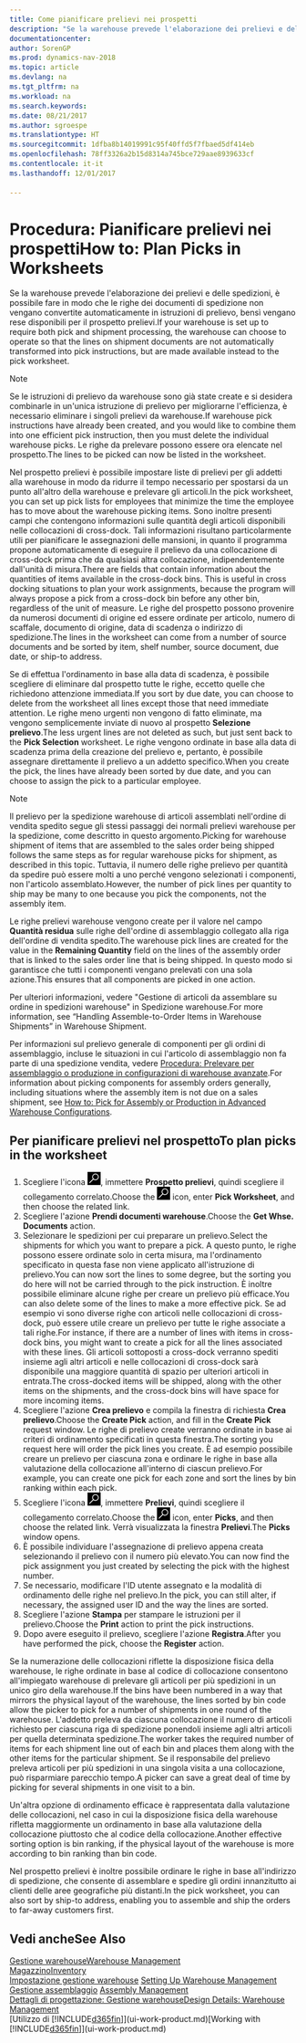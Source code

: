 ```yaml
---
title: Come pianificare prelievi nei prospetti
description: "Se la warehouse prevede l'elaborazione dei prelievi e delle spedizioni, è possibile fare in modo che le righe dei documenti di spedizione non vengano convertite automaticamente in istruzioni di prelievo, bensì vengano rese disponibili per il prospetto prelievi."
documentationcenter: 
author: SorenGP
ms.prod: dynamics-nav-2018
ms.topic: article
ms.devlang: na
ms.tgt_pltfrm: na
ms.workload: na
ms.search.keywords: 
ms.date: 08/21/2017
ms.author: sgroespe
ms.translationtype: HT
ms.sourcegitcommit: 1dfba8b14019991c95f40ffd5f7fbaed5df414eb
ms.openlocfilehash: 78ff3326a2b15d8314a745bce729aae8939633cf
ms.contentlocale: it-it
ms.lasthandoff: 12/01/2017

---
```

# <a name="how-to-plan-picks-in-worksheets"></a><span data-ttu-id="d483c-103">Procedura: Pianificare prelievi nei prospetti</span><span class="sxs-lookup"><span data-stu-id="d483c-103">How to: Plan Picks in Worksheets</span></span>
<span data-ttu-id="d483c-104">Se la warehouse prevede l'elaborazione dei prelievi e delle spedizioni, è possibile fare in modo che le righe dei documenti di spedizione non vengano convertite automaticamente in istruzioni di prelievo, bensì vengano rese disponibili per il prospetto prelievi.</span><span class="sxs-lookup"><span data-stu-id="d483c-104">If your warehouse is set up to require both pick and shipment processing, the warehouse can choose to operate so that the lines on shipment documents are not automatically transformed into pick instructions, but are made available instead to the pick worksheet.</span></span>  

> [!NOTE]  
>  <span data-ttu-id="d483c-105">Se le istruzioni di prelievo da warehouse sono già state create e si desidera combinarle in un'unica istruzione di prelievo per migliorarne l'efficienza, è necessario eliminare i singoli prelievi da warehouse.</span><span class="sxs-lookup"><span data-stu-id="d483c-105">If warehouse pick instructions have already been created, and you would like to combine them into one efficient pick instruction, then you must delete the individual warehouse picks.</span></span> <span data-ttu-id="d483c-106">Le righe da prelevare possono essere ora elencate nel prospetto.</span><span class="sxs-lookup"><span data-stu-id="d483c-106">The lines to be picked can now be listed in the worksheet.</span></span>  

<span data-ttu-id="d483c-107">Nel prospetto prelievi è possibile impostare liste di prelievi per gli addetti alla warehouse in modo da ridurre il tempo necessario per spostarsi da un punto all'altro della warehouse e prelevare gli articoli.</span><span class="sxs-lookup"><span data-stu-id="d483c-107">In the pick worksheet, you can set up pick lists for employees that minimize the time the employee has to move about the warehouse picking items.</span></span> <span data-ttu-id="d483c-108">Sono inoltre presenti campi che contengono informazioni sulle quantità degli articoli disponibili nelle collocazioni di cross-dock. Tali informazioni risultano particolarmente utili per pianificare le assegnazioni delle mansioni, in quanto il programma propone automaticamente di eseguire il prelievo da una collocazione di cross-dock prima che da qualsiasi altra collocazione, indipendentemente dall'unità di misura.</span><span class="sxs-lookup"><span data-stu-id="d483c-108">There are fields that contain information about the quantities of items available in the cross-dock bins. This is useful in cross docking situations to plan your work assignments, because the program will always propose a pick from a cross-dock bin before any other bin, regardless of the unit of measure.</span></span> <span data-ttu-id="d483c-109">Le righe del prospetto possono provenire da numerosi documenti di origine ed essere ordinate per articolo, numero di scaffale, documento di origine, data di scadenza o indirizzo di spedizione.</span><span class="sxs-lookup"><span data-stu-id="d483c-109">The lines in the worksheet can come from a number of source documents and be sorted by item, shelf number, source document, due date, or ship-to address.</span></span>  

<span data-ttu-id="d483c-110">Se di effettua l'ordinamento in base alla data di scadenza, è possibile scegliere di eliminare dal prospetto tutte le righe, eccetto quelle che richiedono attenzione immediata.</span><span class="sxs-lookup"><span data-stu-id="d483c-110">If you sort by due date, you can choose to delete from the worksheet all lines except those that need immediate attention.</span></span> <span data-ttu-id="d483c-111">Le righe meno urgenti non vengono di fatto eliminate, ma vengono semplicemente inviate di nuovo al prospetto **Selezione prelievo**.</span><span class="sxs-lookup"><span data-stu-id="d483c-111">The less urgent lines are not deleted as such, but just sent back to the **Pick Selection** worksheet.</span></span> <span data-ttu-id="d483c-112">Le righe vengono ordinate in base alla data di scadenza prima della creazione del prelievo e, pertanto, è possibile assegnare direttamente il prelievo a un addetto specifico.</span><span class="sxs-lookup"><span data-stu-id="d483c-112">When you create the pick, the lines have already been sorted by due date, and you can choose to assign the pick to a particular employee.</span></span>  

> [!NOTE]  
>  <span data-ttu-id="d483c-113">Il prelievo per la spedizione warehouse di articoli assemblati nell'ordine di vendita spedito segue gli stessi passaggi dei normali prelievi warehouse per la spedizione, come descritto in questo argomento.</span><span class="sxs-lookup"><span data-stu-id="d483c-113">Picking for warehouse shipment of items that are assembled to the sales order being shipped follows the same steps as for regular warehouse picks for shipment, as described in this topic.</span></span> <span data-ttu-id="d483c-114">Tuttavia, il numero delle righe prelievo per quantità da spedire può essere molti a uno perché vengono selezionati i componenti, non l'articolo assemblato.</span><span class="sxs-lookup"><span data-stu-id="d483c-114">However, the number of pick lines per quantity to ship may be many to one because you pick the components, not the assembly item.</span></span>  
>   
>  <span data-ttu-id="d483c-115">Le righe prelievi warehouse vengono create per il valore nel campo **Quantità residua** sulle righe dell'ordine di assemblaggio collegato alla riga dell'ordine di vendita spedito.</span><span class="sxs-lookup"><span data-stu-id="d483c-115">The warehouse pick lines are created for the value in the **Remaining Quantity** field on the lines of the assembly order that is linked to the sales order line that is being shipped.</span></span> <span data-ttu-id="d483c-116">In questo modo si garantisce che tutti i componenti vengano prelevati con una sola azione.</span><span class="sxs-lookup"><span data-stu-id="d483c-116">This ensures that all components are picked in one action.</span></span>  
>   
>  <span data-ttu-id="d483c-117">Per ulteriori informazioni, vedere "Gestione di articoli da assemblare su ordine in spedizioni warehouse" in Spedizione warehouse.</span><span class="sxs-lookup"><span data-stu-id="d483c-117">For more information, see “Handling Assemble-to-Order Items in Warehouse Shipments” in Warehouse Shipment.</span></span>  
>   
>  <span data-ttu-id="d483c-118">Per informazioni sul prelievo generale di componenti per gli ordini di assemblaggio, incluse le situazioni in cui l'articolo di assemblaggio non fa parte di una spedizione vendita, vedere [Procedura: Prelevare per assemblaggio o produzione in configurazioni di warehouse avanzate](warehouse-how-to-pick-for-internal-operations-in-advanced-warehousing.md).</span><span class="sxs-lookup"><span data-stu-id="d483c-118">For information about picking components for assembly orders generally, including situations where the assembly item is not due on a sales shipment, see [How to: Pick for Assembly or Production in Advanced Warehouse Configurations](warehouse-how-to-pick-for-internal-operations-in-advanced-warehousing.md).</span></span>  

## <a name="to-plan-picks-in-the-worksheet"></a><span data-ttu-id="d483c-119">Per pianificare prelievi nel prospetto</span><span class="sxs-lookup"><span data-stu-id="d483c-119">To plan picks in the worksheet</span></span>  
1.  <span data-ttu-id="d483c-120">Scegliere l'icona ![Cerca pagina o report](media/ui-search/search_small.png "Cerca pagina o report"), immettere **Prospetto prelievi**, quindi scegliere il collegamento correlato.</span><span class="sxs-lookup"><span data-stu-id="d483c-120">Choose the ![Search for Page or Report](media/ui-search/search_small.png "Search for Page or Report icon") icon, enter **Pick Worksheet**, and then choose the related link.</span></span>  
2.  <span data-ttu-id="d483c-121">Scegliere l'azione **Prendi documenti warehouse**.</span><span class="sxs-lookup"><span data-stu-id="d483c-121">Choose the **Get Whse. Documents** action.</span></span>  
3.  <span data-ttu-id="d483c-122">Selezionare le spedizioni per cui preparare un prelievo.</span><span class="sxs-lookup"><span data-stu-id="d483c-122">Select the shipments for which you want to prepare a pick.</span></span> <span data-ttu-id="d483c-123">A questo punto, le righe possono essere ordinate solo in certa misura, ma l'ordinamento specificato in questa fase non viene applicato all'istruzione di prelievo.</span><span class="sxs-lookup"><span data-stu-id="d483c-123">You can now sort the lines to some degree, but the sorting you do here will not be carried through to the pick instruction.</span></span> <span data-ttu-id="d483c-124">È inoltre possibile eliminare alcune righe per creare un prelievo più efficace.</span><span class="sxs-lookup"><span data-stu-id="d483c-124">You can also delete some of the lines to make a more effective pick.</span></span> <span data-ttu-id="d483c-125">Se ad esempio vi sono diverse righe con articoli nelle collocazioni di cross-dock, può essere utile creare un prelievo per tutte le righe associate a tali righe.</span><span class="sxs-lookup"><span data-stu-id="d483c-125">For instance, if there are a number of lines with items in cross-dock bins, you might want to create a pick for all the lines associated with these lines.</span></span> <span data-ttu-id="d483c-126">Gli articoli sottoposti a cross-dock verranno spediti insieme agli altri articoli e nelle collocazioni di cross-dock sarà disponibile una maggiore quantità di spazio per ulteriori articoli in entrata.</span><span class="sxs-lookup"><span data-stu-id="d483c-126">The cross-docked items will be shipped, along with the other items on the shipments, and the cross-dock bins will have space for more incoming items.</span></span>  
4.  <span data-ttu-id="d483c-127">Scegliere l'azione **Crea prelievo** e compila la finestra di richiesta **Crea prelievo**.</span><span class="sxs-lookup"><span data-stu-id="d483c-127">Choose the **Create Pick** action, and fill in the **Create Pick** request window.</span></span> <span data-ttu-id="d483c-128">Le righe di prelievo create verranno ordinate in base ai criteri di ordinamento specificati in questa finestra.</span><span class="sxs-lookup"><span data-stu-id="d483c-128">The sorting you request here will order the pick lines you create.</span></span> <span data-ttu-id="d483c-129">È ad esempio possibile creare un prelievo per ciascuna zona e ordinare le righe in base alla valutazione della collocazione all'interno di ciascun prelievo.</span><span class="sxs-lookup"><span data-stu-id="d483c-129">For example, you can create one pick for each zone and sort the lines by bin ranking within each pick.</span></span>  
5.  <span data-ttu-id="d483c-130">Scegliere l'icona ![Cerca pagina o report](media/ui-search/search_small.png "Cerca pagina o report"), immettere **Prelievi**, quindi scegliere il collegamento correlato.</span><span class="sxs-lookup"><span data-stu-id="d483c-130">Choose the ![Search for Page or Report](media/ui-search/search_small.png "Search for Page or Report icon") icon, enter **Picks**, and then choose the related link.</span></span> <span data-ttu-id="d483c-131">Verrà visualizzata la finestra **Prelievi**.</span><span class="sxs-lookup"><span data-stu-id="d483c-131">The **Picks** window opens.</span></span>  
6.  <span data-ttu-id="d483c-132">È possibile individuare l'assegnazione di prelievo appena creata selezionando il prelievo con il numero più elevato.</span><span class="sxs-lookup"><span data-stu-id="d483c-132">You can now find the pick assignment you just created by selecting the pick with the highest number.</span></span>  
7.  <span data-ttu-id="d483c-133">Se necessario, modificare l'ID utente assegnato e la modalità di ordinamento delle righe nel prelievo.</span><span class="sxs-lookup"><span data-stu-id="d483c-133">In the pick, you can still alter, if necessary, the assigned user ID and the way the lines are sorted.</span></span>  
8.  <span data-ttu-id="d483c-134">Scegliere l'azione **Stampa** per stampare le istruzioni per il prelievo.</span><span class="sxs-lookup"><span data-stu-id="d483c-134">Choose the **Print** action to print the pick instructions.</span></span>  
9. <span data-ttu-id="d483c-135">Dopo avere eseguito il prelievo, scegliere l'azione **Registra**.</span><span class="sxs-lookup"><span data-stu-id="d483c-135">After you have performed the pick, choose the **Register** action.</span></span>  

<span data-ttu-id="d483c-136">Se la numerazione delle collocazioni riflette la disposizione fisica della warehouse, le righe ordinate in base al codice di collocazione consentono all'impiegato warehouse di prelevare gli articoli per più spedizioni in un unico giro della warehouse.</span><span class="sxs-lookup"><span data-stu-id="d483c-136">If the bins have been numbered in a way that mirrors the physical layout of the warehouse, the lines sorted by bin code allow the picker to pick for a number of shipments in one round of the warehouse.</span></span> <span data-ttu-id="d483c-137">L'addetto preleva da ciascuna collocazione il numero di articoli richiesto per ciascuna riga di spedizione ponendoli insieme agli altri articoli per quella determinata spedizione.</span><span class="sxs-lookup"><span data-stu-id="d483c-137">The worker takes the required number of items for each shipment line out of each bin and places them along with the other items for the particular shipment.</span></span> <span data-ttu-id="d483c-138">Se il responsabile del prelievo preleva articoli per più spedizioni in una singola visita a una collocazione, può risparmiare parecchio tempo.</span><span class="sxs-lookup"><span data-stu-id="d483c-138">A picker can save a great deal of time by picking for several shipments in one visit to a bin.</span></span>  

<span data-ttu-id="d483c-139">Un'altra opzione di ordinamento efficace è rappresentata dalla valutazione delle collocazioni, nel caso in cui la disposizione fisica della warehouse rifletta maggiormente un ordinamento in base alla valutazione della collocazione piuttosto che al codice della collocazione.</span><span class="sxs-lookup"><span data-stu-id="d483c-139">Another effective sorting option is bin ranking, if the physical layout of the warehouse is more according to bin ranking than bin code.</span></span>  

<span data-ttu-id="d483c-140">Nel prospetto prelievi è inoltre possibile ordinare le righe in base all'indirizzo di spedizione, che consente di assemblare e spedire gli ordini innanzitutto ai clienti delle aree geografiche più distanti.</span><span class="sxs-lookup"><span data-stu-id="d483c-140">In the pick worksheet, you can also sort by ship-to address, enabling you to assemble and ship the orders to far-away customers first.</span></span>  

## <a name="see-also"></a><span data-ttu-id="d483c-141">Vedi anche</span><span class="sxs-lookup"><span data-stu-id="d483c-141">See Also</span></span>
[<span data-ttu-id="d483c-142">Gestione warehouse</span><span class="sxs-lookup"><span data-stu-id="d483c-142">Warehouse Management</span></span>](warehouse-manage-warehouse.md)  
[<span data-ttu-id="d483c-143">Magazzino</span><span class="sxs-lookup"><span data-stu-id="d483c-143">Inventory</span></span>](inventory-manage-inventory.md)  
<span data-ttu-id="d483c-144">[Impostazione gestione warehouse](warehouse-setup-warehouse.md)   </span><span class="sxs-lookup"><span data-stu-id="d483c-144">[Setting Up Warehouse Management](warehouse-setup-warehouse.md)   </span></span>  
<span data-ttu-id="d483c-145">[Gestione assemblaggio](assembly-assemble-items.md)  </span><span class="sxs-lookup"><span data-stu-id="d483c-145">[Assembly Management](assembly-assemble-items.md)  </span></span>  
[<span data-ttu-id="d483c-146">Dettagli di progettazione: Gestione warehouse</span><span class="sxs-lookup"><span data-stu-id="d483c-146">Design Details: Warehouse Management</span></span>](design-details-warehouse-management.md)  
<span data-ttu-id="d483c-147">[Utilizzo di [!INCLUDE[d365fin](includes/d365fin_md.md)]](ui-work-product.md)</span><span class="sxs-lookup"><span data-stu-id="d483c-147">[Working with [!INCLUDE[d365fin](includes/d365fin_md.md)]](ui-work-product.md)</span></span>

